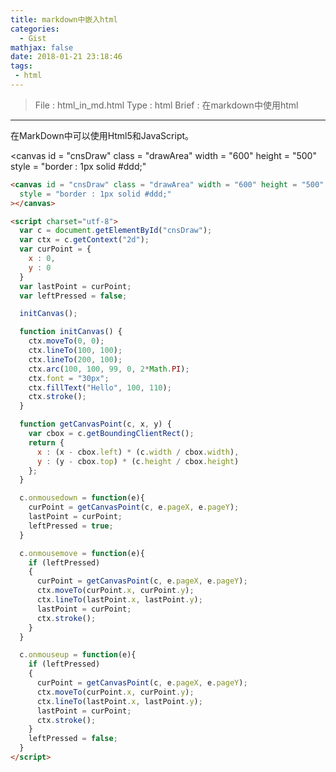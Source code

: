 ```yaml
---
title: markdown中嵌入html
categories:
  - Gist
mathjax: false
date: 2018-01-21 23:18:46
tags:
 - html
---
```


> File : html_in_md.html
> Type : html
> Brief : 在markdown中使用html

<!-- more -->

---

在MarkDown中可以使用Html5和JavaScript。

<canvas id = "cnsDraw" class = "drawArea" width = "600" height = "500"
  style = "border : 1px solid #ddd;"
></canvas>

<script charset="utf-8">
  var c = document.getElementById("cnsDraw");
  var ctx = c.getContext("2d");
  var curPoint = {
    x : 0,
    y : 0
  }
  var lastPoint = curPoint;
  var leftPressed = false;

  initCanvas();

  function initCanvas() {
    ctx.moveTo(0, 0);
    ctx.lineTo(100, 100);
    ctx.lineTo(200, 100);
    ctx.arc(100, 100, 99, 0, 2*Math.PI);
    ctx.font = "30px";
    ctx.fillText("Hello", 100, 110);
    ctx.stroke();
  }

  function getCanvasPoint(c, x, y) {
    var cbox = c.getBoundingClientRect();
    return {
      x : (x - cbox.left) * (c.width / cbox.width),
      y : (y - cbox.top) * (c.height / cbox.height)
    };
  }

  c.onmousedown = function(e){
    curPoint = getCanvasPoint(c, e.pageX, e.pageY);
    lastPoint = curPoint;
    leftPressed = true;
  }

  c.onmousemove = function(e){
    if (leftPressed)
    {
      curPoint = getCanvasPoint(c, e.pageX, e.pageY);
      ctx.moveTo(curPoint.x, curPoint.y);
      ctx.lineTo(lastPoint.x, lastPoint.y);
      lastPoint = curPoint;
      ctx.stroke();
    }
  }

  c.onmouseup = function(e){
    if (leftPressed)
    {
      curPoint = getCanvasPoint(c, e.pageX, e.pageY);
      ctx.moveTo(curPoint.x, curPoint.y);
      ctx.lineTo(lastPoint.x, lastPoint.y);
      lastPoint = curPoint;
      ctx.stroke();
    }
    leftPressed = false;
  }
</script>


```html
<canvas id = "cnsDraw" class = "drawArea" width = "600" height = "500"
  style = "border : 1px solid #ddd;"
></canvas>

<script charset="utf-8">
  var c = document.getElementById("cnsDraw");
  var ctx = c.getContext("2d");
  var curPoint = {
    x : 0,
    y : 0
  }
  var lastPoint = curPoint;
  var leftPressed = false;

  initCanvas();

  function initCanvas() {
    ctx.moveTo(0, 0);
    ctx.lineTo(100, 100);
    ctx.lineTo(200, 100);
    ctx.arc(100, 100, 99, 0, 2*Math.PI);
    ctx.font = "30px";
    ctx.fillText("Hello", 100, 110);
    ctx.stroke();
  }

  function getCanvasPoint(c, x, y) {
    var cbox = c.getBoundingClientRect();
    return {
      x : (x - cbox.left) * (c.width / cbox.width),
      y : (y - cbox.top) * (c.height / cbox.height)
    };
  }

  c.onmousedown = function(e){
    curPoint = getCanvasPoint(c, e.pageX, e.pageY);
    lastPoint = curPoint;
    leftPressed = true;
  }

  c.onmousemove = function(e){
    if (leftPressed)
    {
      curPoint = getCanvasPoint(c, e.pageX, e.pageY);
      ctx.moveTo(curPoint.x, curPoint.y);
      ctx.lineTo(lastPoint.x, lastPoint.y);
      lastPoint = curPoint;
      ctx.stroke();
    }
  }

  c.onmouseup = function(e){
    if (leftPressed)
    {
      curPoint = getCanvasPoint(c, e.pageX, e.pageY);
      ctx.moveTo(curPoint.x, curPoint.y);
      ctx.lineTo(lastPoint.x, lastPoint.y);
      lastPoint = curPoint;
      ctx.stroke();
    }
    leftPressed = false;
  }
</script>

```
